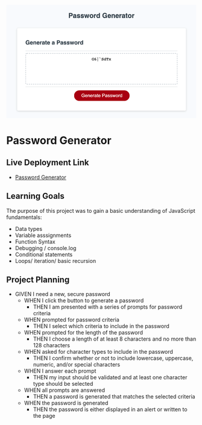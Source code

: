 ![Password Generator](https://github.com/jdhawks2132/03-challenge/blob/main/Screen%20Shot%202022-07-24%20at%209.55.00%20AM.png)

# Password Generator

## Live Deployment Link

- [Password Generator](https://jdhawks2132.github.io/03-challenge/)

## Learning Goals

The purpose of this project was to gain a basic understanding of JavaScript fundamentals:

  - Data types
  - Variable asssignments
  - Function Syntax
  - Debugging / console.log
  - Conditional statements
  - Loops/ iteration/ basic recursion

## Project Planning

- GIVEN I need a new, secure password
  - WHEN I click the button to generate a password
    - THEN I am presented with a series of prompts for password criteria
  - WHEN prompted for password criteria
    - THEN I select which criteria to include in the password
  - WHEN prompted for the length of the password
    - THEN I choose a length of at least 8 characters and no more than 128 characters
  - WHEN asked for character types to include in the password
    - THEN I confirm whether or not to include lowercase, uppercase, numeric, and/or special characters
  - WHEN I answer each prompt
    - THEN my input should be validated and at least one character type should be selected
  - WHEN all prompts are answered
    - THEN a password is generated that matches the selected criteria
  - WHEN the password is generated
    - THEN the password is either displayed in an alert or written to the page
